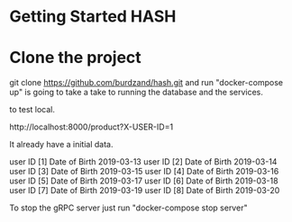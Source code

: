 # Getting Started HASH

# Clone the project

git clone https://github.com/burdzand/hash.git
and run "docker-compose up" is going to take a take to running the database and the services.

to test local.

http://localhost:8000/product?X-USER-ID=1

It already have a initial data.

user ID [1] Date of Birth 2019-03-13
user ID [2] Date of Birth 2019-03-14
user ID [3] Date of Birth 2019-03-15
user ID [4] Date of Birth 2019-03-16
user ID [5] Date of Birth 2019-03-17
user ID [6] Date of Birth 2019-03-18
user ID [7] Date of Birth 2019-03-19
user ID [8] Date of Birth 2019-03-20


To stop the gRPC  server just run "docker-compose stop server"
